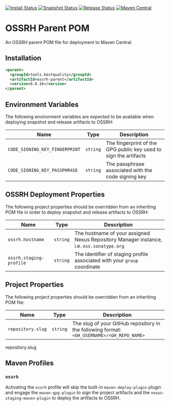 [![Install Status](https://github.com/Best-Quality-Engineering/ossrh-parent/actions/workflows/install-snapshot.yml/badge.svg)](https://github.com/Best-Quality-Engineering/ossrh-parent/actions/workflows/install-snapshot.yml)
[![Snapshot Status](https://github.com/Best-Quality-Engineering/ossrh-parent/actions/workflows/deploy-ossrh-snapshot.yml/badge.svg)](https://github.com/Best-Quality-Engineering/ossrh-parent/actions/workflows/deploy-ossrh-snapshot.yml)
[![Release Status](https://github.com/Best-Quality-Engineering/ossrh-parent/actions/workflows/deploy-ossrh-release.yml/badge.svg)](https://github.com/Best-Quality-Engineering/ossrh-parent/actions/workflows/deploy-ossrh-release.yml)
[![Maven Central](https://img.shields.io/maven-central/v/tools.bestquality/ossrh-parent.svg?color=green&label=maven%20central)](https://search.maven.org/search?q=g:tools.bestquality%20AND%20a:ossrh-parent)

# OSSRH Parent POM
An OSSRH parent POM file for deployment to Maven Central.

## Installation
```xml
<parent>
  <groupId>tools.bestquality</groupId>
  <artifactId>ossrh-parent</artifactId>
  <version>0.0.16</version>
</parent>
```
## Environment Variables
The following environment variables are expected to be available when deploying snapshot and release artifacts to
OSSRH:

| Name                           | Type     | Description                                                      |
|--------------------------------|----------|------------------------------------------------------------------|
| `CODE_SIGNING_KEY_FINGERPRINT` | `string` | The fingerprint of the GPG public key used to sign the artifacts |
| `CODE_SIGNING_KEY_PASSPHRASE`  | `string` | The passphrase associated with the code signing key              |

## OSSRH Deployment Properties
The following project properties should be overridden from an inheriting POM file in order to deploy snapshot and 
release artifacts to OSSRH:

| Name                    | Type     | Description                                                                              |
|-------------------------|----------|------------------------------------------------------------------------------------------|
| `ossrh.hostname`        | `string` | The hostname of your assigned Nexus Repository Manager instance, i.e. `oss.sonatype.org` |
| `ossrh.staging-profile` | `string` | The identifier of staging profile associated with your `group` coordinate                |

## Project Properties
The following project properties should be overridden from an inheriting POM file:

| Name              | Type     | Description                                                                                |
|-------------------|----------|--------------------------------------------------------------------------------------------|
| `repository.slug` | `string` | The slug of your GitHub repository in the following format: `<GH_USERNAME>/<GH_REPO_NAME>` |

repository.slug

## Maven Profiles

### `ossrh`
Activating the `ossrh` profile will skip the built-in `maven-deploy-plugin` plugin and engage the `maven-gpg-plugin` to
sign the project artifacts and the `nexus-staging-maven-plugin` to deploy the artifacts to OSSRH.
